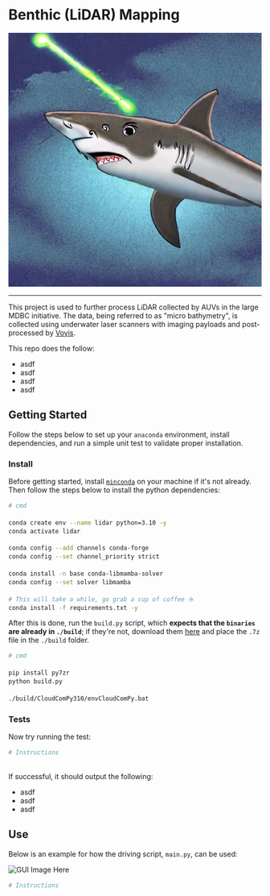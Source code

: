 # Benthic (LiDAR) Mapping

![shark](./figures/shark.jfif)

---

This project is used to further process LiDAR collected by AUVs in the large MDBC initiative. The data, being referred 
to as "micro bathymetry", is collected using underwater laser scanners with imaging payloads and post-processed by 
[Voyis](https://voyis.com/).

This repo does the follow:
- asdf
- asdf
- asdf
- asdf

## Getting Started

Follow the steps below to set up your `anaconda` environment, install dependencies, and run a simple unit test to
validate proper installation.

### Install

Before getting started, install [`minconda`](https://docs.anaconda.com/miniconda/) on your machine if it's not already. 
Then follow the steps below to install the python dependencies:

```bash
# cmd

conda create env --name lidar python=3.10 -y
conda activate lidar

conda config --add channels conda-forge
conda config --set channel_priority strict

conda install -n base conda-libmamba-solver
conda config --set solver libmamba   

# This will take a while, go grab a cup of coffee ☕
conda install -f requirements.txt -y
```

After this is done, run the `build.py` script, which **expects that the `binaries` are already in `./build`**; if 
they're not, download them [here](https://www.simulation.openfields.fr/index.php/cloudcompy-downloads/3-cloudcompy-binaries/5-windows-cloudcompy-binaries/106-cloudcompy310-20240613)
and place the `.7z` file in the `./build` folder.

```bash
# cmd

pip install py7zr
python build.py

./build/CloudComPy310/envCloudComPy.bat
```

### Tests

Now try running the test:

```bash
# Instructions



```

If successful, it should output the following:
- asdf
- asdf
- asdf

## Use

Below is an example for how the driving script, `main.py`, can be used:

![GUI Image Here]()

```bash
# Instructions



```